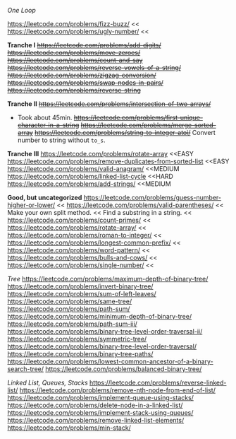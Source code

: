 *One Loop*

https://leetcode.com/problems/fizz-buzz/ <<
https://leetcode.com/problems/ugly-number/ <<

**Tranche I**
<del>https://leetcode.com/problems/add-digits/</del>
<del>https://leetcode.com/problems/move-zeroes/</del>
<del>https://leetcode.com/problems/count-and-say</del>
<del>https://leetcode.com/problems/reverse-vowels-of-a-string/</del>
<del>https://leetcode.com/problems/zigzag-conversion/</del>
<del>https://leetcode.com/problems/swap-nodes-in-pairs/</del>
<del>https://leetcode.com/problems/reverse-string</del>

**Tranche II**
<del>https://leetcode.com/problems/intersection-of-two-arrays/</del>
* Took about 45min.
<del>https://leetcode.com/problems/first-unique-character-in-a-string</del>
<del>https://leetcode.com/problems/merge-sorted-array</del>
<del>https://leetcode.com/problems/string-to-integer-atoi/</del>
Convert number to string without `to_s`.

**Tranche III**
https://leetcode.com/problems/rotate-array <<EASY
https://leetcode.com/problems/remove-duplicates-from-sorted-list <<EASY
https://leetcode.com/problems/valid-anagram/ <<MEDIUM
https://leetcode.com/problems/linked-list-cycle <<HARD
https://leetcode.com/problems/add-strings/ <<MEDIUM

**Good, but uncategorized**
https://leetcode.com/problems/guess-number-higher-or-lower/ <<
https://leetcode.com/problems/valid-parentheses/ <<
Make your own split method. <<
Find a substring in a string. <<
https://leetcode.com/problems/count-primes/ <<
https://leetcode.com/problems/rotate-array/ <<
https://leetcode.com/problems/roman-to-integer/ <<
https://leetcode.com/problems/longest-common-prefix/ <<
https://leetcode.com/problems/word-pattern/ <<
https://leetcode.com/problems/bulls-and-cows/ <<
https://leetcode.com/problems/single-number/ <<

*Tree*
https://leetcode.com/problems/maximum-depth-of-binary-tree/
https://leetcode.com/problems/invert-binary-tree/
https://leetcode.com/problems/sum-of-left-leaves/
https://leetcode.com/problems/same-tree/
https://leetcode.com/problems/path-sum/
https://leetcode.com/problems/minimum-depth-of-binary-tree/
https://leetcode.com/problems/path-sum-iii/
https://leetcode.com/problems/binary-tree-level-order-traversal-ii/
https://leetcode.com/problems/symmetric-tree/
https://leetcode.com/problems/binary-tree-level-order-traversal/
https://leetcode.com/problems/binary-tree-paths/
https://leetcode.com/problems/lowest-common-ancestor-of-a-binary-search-tree/
https://leetcode.com/problems/balanced-binary-tree/

*Linked List, Queues, Stacks*
https://leetcode.com/problems/reverse-linked-list/
https://leetcode.com/problems/remove-nth-node-from-end-of-list/
https://leetcode.com/problems/implement-queue-using-stacks/
https://leetcode.com/problems/delete-node-in-a-linked-list/
https://leetcode.com/problems/implement-stack-using-queues/
https://leetcode.com/problems/remove-linked-list-elements/
https://leetcode.com/problems/min-stack/
